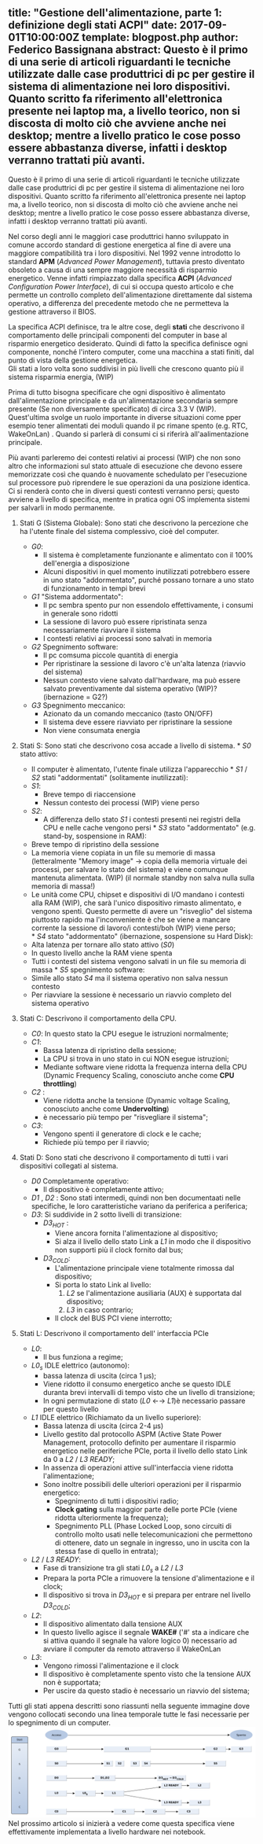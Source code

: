 title: "Gestione dell'alimentazione, parte 1: definizione degli stati ACPI"
date: 2017-09-01T10:00:00Z
template: blogpost.php
author: Federico Bassignana
abstract: Questo è il primo di una serie di articoli riguardanti le tecniche utilizzate dalle case produttrici di pc per gestire il sistema di alimentazione nei loro dispositivi. Quanto scritto fa riferimento all'elettronica presente nei laptop ma, a livello teorico, non si discosta di molto ciò che avviene anche nei desktop; mentre a livello pratico le cose posso essere abbastanza diverse, infatti i desktop verranno trattati più avanti. 
---
Questo è il primo di una serie di articoli riguardanti le tecniche utilizzate dalle case produttrici di pc per gestire il sistema di alimentazione nei loro dispositivi. 
Quanto scritto fa riferimento all'elettronica presente nei laptop ma, a livello teorico, non si discosta di molto ciò che avviene anche nei desktop; mentre a livello pratico 
le cose posso essere abbastanza diverse, infatti i desktop verranno trattati più avanti. 
 
Nel corso degli anni le maggiori case produttrici hanno sviluppato in comune accordo standard di gestione energetica al fine di avere una maggiore compatibilità tra i loro dispositivi.
Nel 1992 venne introdotto lo standard **APM** (*Advanced Power Management*), tuttavia presto diventato obsoleto a causa di una sempre maggiore necessità di risparmio energetico.
Venne infatti rimpiazzato dalla specifica **ACPI** (*Advanced Configuration Power Interface*), di cui si occupa questo articolo e che permette un controllo completo dell'alimentazione direttamente dal sistema operativo, a differenza del precedente metodo che ne permetteva la gestione attraverso il BIOS.
 
La specifica ACPI definisce, tra le altre cose, degli **stati** che descrivono il comportamento delle principali componenti del computer in base al risparmio energetico desiderato. Quindi di fatto la specifica definisce ogni componente, nonché l'intero computer, come una macchina a stati finiti, dal punto di vista della gestione energetica.   
Gli stati a loro volta sono suddivisi in più livelli che crescono quanto pi&ugrave; il sistema risparmia energia, (WIP)
 
Prima di tutto bisogna specificare che ogni dispositivo è alimentato dall'alimentazione principale e da un'alimentazione secondaria sempre presente (Se non diversamente specificato) di circa 3.3 V (WIP).
Quest'ultima svolge un ruolo importante in diverse situazioni come pper esempio tener alimentati dei moduli quando il pc rimane spento (e.g. RTC, WakeOnLan) . Quando si parler&agrave; di consumi 
ci si riferir&agrave; all'aalimentazione principale.
 
Pi&ugrave; avanti parleremo dei contesti relativi ai processi (WIP) che non sono altro che informazioni sul stato attuale di esecuzione che devono essere memorizzate così che quando è nuovamente
 schedulato per l'esecuzione sul processore pu&ograve; riprendere le sue operazioni da una posizione identica. Ci si render&agrave; conto che in diversi questi contesti verranno persi; questo avviene 
 a livello di specifica, mentre in pratica ogni OS implementa sistemi per salvarli in modo permanente.
  
1. Stati G (Sistema Globale):
Sono stati che descrivono la percezione che ha l'utente finale del sistema complessivo, cioè del computer.
    * _G0_: 
        * Il sistema è completamente funzionante e alimentato con il 100% dell'energia a disposizione
        * Alcuni dispositivi in quel momento inutilizzati potrebbero essere in uno stato "addormentato", purché possano tornare a uno stato di funzionamento in tempi brevi
    * _G1_ "Sistema addormentato": 
        * Il pc sembra spento pur non essendolo effettivamente, i consumi in generale sono ridotti
        * La sessione di lavoro può essere ripristinata senza necessariamente riavviare il sistema
        * I contesti relativi ai processi sono salvati in memoria
    * _G2_ Spegnimento software:
        * Il pc comsuma piccole quantità di energia
        * Per ripristinare la sessione di lavoro c'è un'alta latenza (riavvio del sistema)
        * Nessun contesto viene salvato dall'hardware, ma può essere salvato preventivamente dal sistema operativo (WIP)? (ibernazione = G2?)
    * _G3_ Spegnimento meccanico:
        * Azionato da un comando meccanico (tasto ON/OFF)
        * Il sistema deve essere riavviato per ripristinare la sessione
        * Non viene consumata energia

 2.  Stati S:
    Sono stati che descrivono cosa accade a livello di sistema.
    * _S0_ stato attivo:
        * Il computer è alimentato, l'utente finale utilizza l'apparecchio
    * _S1_ / _S2_ stati "addormentati" (solitamente inutilizzati): 
        * _S1_:
            * Breve tempo di riaccensione
            * Nessun contesto dei processi (WIP) viene perso
        * _S2_:
            * A differenza dello stato _S1_ i contesti presenti nei registri della CPU e nelle cache vengono persi
    * _S3_ stato "addormentato" (e.g. stand-by, sospensione in RAM):
        * Breve tempo di ripristino della sessione
        * La memoria viene copiata in un file su memorie di massa (letteralmente "Memory image" -> copia della memoria virtuale dei processi, per salvare lo stato del sistema) 
			e viene comunque mantenuta alimentata. (WIP) (il normale standby non salva nulla sulla memoria di massa!)
        * Le unità come CPU, chipset e dispositivi di I/O mandano i contesti alla RAM (WIP), che sarà l'unico dispositivo rimasto alimentato, e vengono spenti. 
			Questo permette di avere un "risveglio" del  sistema piuttosto rapido ma l'inconveniente è che se viene a mancare corrente la sessione di lavoro/i contesti/boh (WIP) viene perso;  
    * _S4_ stato "addormentato" (ibernazione, sospensione su Hard Disk):
        * Alta latenza per tornare allo stato attivo (_S0_)
        * In questo livello anche la RAM viene spenta
        * Tutti i contesti del sistema vengono salvati in un file su memoria di massa
    * _S5_ spegnimento software:
        * Simile allo stato _S4_ ma il sistema operativo non salva nessun contesto
        * Per riavviare la sessione è necessario un riavvio completo del sistema operativo

3. Stati C:
    Descrivono il comportamento della CPU.
    * _C0_:
        In questo stato la CPU esegue le istruzioni normalmente;
    * _C1_:
        * Bassa latenza di ripristino della sessione;
        * La CPU si trova in uno stato in cui NON esegue istruzioni;
        * Mediante software viene ridotta la frequenza interna della CPU (Dynamic Frequency Scaling, conosciuto anche come **CPU throttling**)
    * _C2_ :
        * Viene ridotta anche la tensione (Dynamic voltage Scaling, conosciuto anche come **Undervolting**)
        * è necessario più tempo per "risvegliare il sistema";
    * _C3_:
        * Vengono spenti il generatore di clock e le cache;
        * Richiede pi&ugrave; tempo per il riavvio;

4. Stati D:
Sono stati che descrivono il comportamento di tutti i vari dispositivi collegati al sistema.
    * _D0_ Completamente operativo:
        * Il dispositivo è completamente attivo;
	* _D1_ , _D2_ :
		Sono stati intermedi, quindi non ben documentaati nelle specifiche, le loro caratteristiche variano da periferica a periferica;
	* _D3_:
		Si suddivide in 2 sotto livelli di transizione:
		* _D3<sub>HOT</sub>_ :
			* Viene ancora fornita l'alimentazione al dispositivo;
			* Si alza il livello dello stato Link a _L1_ in modo che il dispositivo non supporti pi&ugrave; il clock fornito dal bus;
		* _D3<sub>COLD</sub>_:
			* L'alimentazione principale viene totalmente rimossa dal dispositivo;
			* Si porta lo stato Link al livello:
				1. _L2_ se l'alimentazione ausiliaria (AUX) è supportata dal dispositivo;
				2. _L3_ in caso contrario;
			* Il clock del BUS PCI viene interrotto;
5. Stati L:
    Descrivono il comportamento dell' interfaccia PCIe
    * _L0_:
        * Il bus funziona a regime;
    * _L0<sub>s</sub>_ IDLE elettrico (autonomo):
        * bassa latenza di uscita (circa 1 μs); 
        * Viene ridotto il consumo energetico anche se questo IDLE duranta brevi intervalli di tempo visto che un livello di transizione; 
        * In ogni permutazione di stato (_L0_  &#8592;&#8594; _L1_)è necessario passare per questo livello
    * _L1_ IDLE elettrico (Richiamato da un livello superiore):
        * Bassa latenza di uscita (circa 2-4 μs)
        * Livello gestito dal protocollo ASPM (Active State Power Management, protocollo definito per aumentare il risparmio energetico nelle periferiche PCIe, porta il livello dello stato Link da 0 a _L2_ / _L3 READY_;
        * In assenza di operazioni attive sull'interfaccia viene ridotta l'alimentazione;
        * Sono inoltre possibili delle ulteriori operazioni per il risparmio energetico:
            * Spegnimento di tutti i dispositivi radio;
            * **Clock gating** sulla maggior parte delle porte PCIe (viene ridotta ulteriormente la frequenza);
            * Spegnimento PLL (Phase Locked Loop, sono circuiti di controllo molto usati nelle telecomunicazioni che permettono di ottenere, dato un segnale in ingresso, uno in uscita con la 
                stessa fase di quello in entrata);
    * _L2_ / _L3 READY_:
        * Fase di transizione tra gli stati _L0<sub>s</sub>_ a _L2_ / _L3_
        * Prepara la porta PCIe a rimuovere la tensione d'alimentazione e il clock;
        * Il dispositivo si trova in _D3<sub>HOT</sub>_ e si prepara per entrare nel livello _D3<sub>COLD</sub>_;
    * _L2_:
		* Il dispositivo alimentato dalla tensione AUX
        * In questo livello agisce il segnale **WAKE#** ('#' sta a indicare che si attiva quando il segnale ha valore logico 0) necessario ad avviare il computer da remoto attraverso il WakeOnLan
     * _L3_:
        * Vengono rimossi l'alimentazione e il clock
        * Il dispositivo è completamente spento visto che la tensione AUX non è supportata;
        * Per uscire da questo stadio è necessario un riavvio del sistema;
 
Tutti gli stati appena descritti sono riassunti nella seguente immagine dove vengono collocati secondo una linea temporale tutte le fasi necessarie per lo spegnimento di un computer.
<img alt="Tabella riassuntiva degli stati ACPI" title="Tabella riassuntiva degli stati ACPI" src="media/states.png" class="decorativa">
Nel prossimo articolo si inizierà a vedere come questa specifica viene effettivamente implementata a livello hardware nei notebook.       


